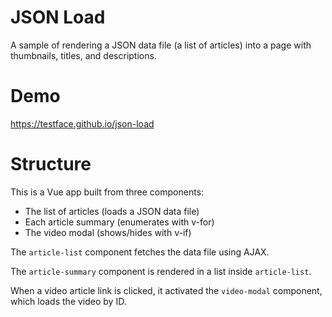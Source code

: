 # JSON Load

A sample of rendering a JSON data file (a list of articles) into a page with thumbnails, titles, and descriptions.

# Demo

https://testface.github.io/json-load

# Structure

This is a Vue app built from three components:
* The list of articles (loads a JSON data file)
* Each article summary (enumerates with v-for)
* The video modal (shows/hides with v-if)

The `article-list` component fetches the data file using AJAX.

The `article-summary` component is rendered in a list inside `article-list`.

When a video article link is clicked, it activated the `video-modal` component, which loads the video by ID.

